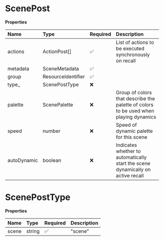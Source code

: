 # ScenePost

**Properties**

| Name        | Type               | Required | Description                                                                          |
| :---------- | :----------------- | :------- | :----------------------------------------------------------------------------------- |
| actions     | ActionPost[]       | ✅       | List of actions to be executed synchronously on recall                               |
| metadata    | SceneMetadata      | ✅       |                                                                                      |
| group       | ResourceIdentifier | ✅       |                                                                                      |
| type\_      | ScenePostType      | ❌       |                                                                                      |
| palette     | ScenePalette       | ❌       | Group of colors that describe the palette of colors to be used when playing dynamics |
| speed       | number             | ❌       | Speed of dynamic palette for this scene                                              |
| autoDynamic | boolean            | ❌       | Indicates whether to automatically start the scene dynamically on active recall      |

# ScenePostType

**Properties**

| Name  | Type   | Required | Description |
| :---- | :----- | :------- | :---------- |
| scene | string | ✅       | "scene"     |

<!-- This file was generated by liblab | https://liblab.com/ -->
